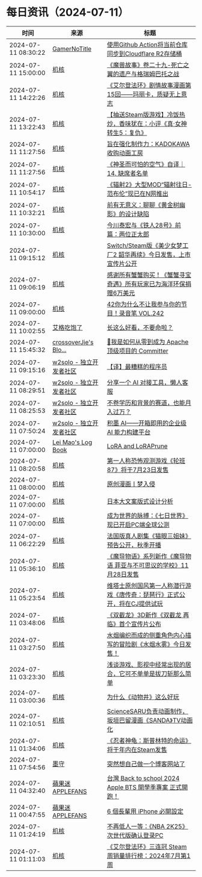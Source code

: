 ﻿# 每日资讯（2024-07-11）

|时间|来源|标题|
|---|---|---|
|2024-07-11 08:30:22|[GamerNoTitle](https://bili33.top/atom.xml)|[使用Github Action将当前仓库同步到Cloudflare R2存储桶](https://bili33.top/posts/Sync-Github-Repo-to-Clouflare-R2-Bucket-with-Action/)|
|2024-07-11 15:00:00|[机核](https://www.gcores.com/rss)|[《魔兽故事》卷二十九-死亡之翼的遗产与格瑞姆巴托之战](https://www.gcores.com/radios/184615)|
|2024-07-11 14:22:26|[机核](https://www.gcores.com/rss)|[《艾尔登法环》剧情故事漫画第15回——玛丽卡，质疑无上意志](https://www.gcores.com/articles/184823)|
|2024-07-11 13:22:43|[机核](https://www.gcores.com/rss)|[【抽送Steam版游戏】冷饭热炒，香味犹在：小评《真·女神转生5：复仇》](https://www.gcores.com/articles/184845)|
|2024-07-11 11:27:56|[机核](https://www.gcores.com/rss)|[旨在强化制作力：KADOKAWA收购动画工房](https://www.gcores.com/articles/184842)|
|2024-07-11 11:27:56|[机核](https://www.gcores.com/rss)|[《神圣而可怕的空气》自译｜14. 缺席者名单](https://www.gcores.com/articles/184841)|
|2024-07-11 10:54:17|[机核](https://www.gcores.com/rss)|[《辐射2》大型MOD“辐射往日-范布伦”现已在N网推出](https://www.gcores.com/articles/184846)|
|2024-07-11 10:32:21|[机核](https://www.gcores.com/rss)|[前有无意义：聊聊《黄金树幽影》的设计缺陷](https://www.gcores.com/articles/184487)|
|2024-07-11 10:30:00|[机核](https://www.gcores.com/rss)|[今川泰宏与《铁人28号》前篇：两位正太郎](https://www.gcores.com/videos/184333)|
|2024-07-11 09:15:12|[机核](https://www.gcores.com/rss)|[Switch/Steam版《美少女梦工厂2 韶华再续》今日发售，上市宣传片公开](https://www.gcores.com/articles/184840)|
|2024-07-11 09:06:19|[机核](https://www.gcores.com/rss)|[感谢所有蟹蟹购买！《蟹蟹寻宝奇遇》所有玩家已为海洋环保捐赠6万美元](https://www.gcores.com/articles/184828)|
|2024-07-11 09:00:00|[机核](https://www.gcores.com/rss)|[42你为什么不让我参与你的节目！录音笔 VOL.242](https://www.gcores.com/radios/184835)|
|2024-07-11 10:02:55|[艾格吃饱了](https://feedpress.me/wx-aigechibaole)|[长这么好看，不要命啦？](http://mp.weixin.qq.com/s?__biz=MjM5NTYxODQyMA%3D%3D&mid=2653456002&idx=1&sn=c2d53fb3faa0241a62f5b72e8895b207)|
|2024-07-11 15:45:32|[crossoverJie's Blo...](https://crossoverjie.top/atom.xml)|[🎉我是如何从零到成为 Apache 顶级项目的 Committer](http://crossoverjie.top/2024/07/11/ob/%F0%9F%8E%89how-to-be-committer/)|
|2024-07-11 09:15:16|[w2solo - 独立开发者社区](https://w2solo.com/topics/feed)|[【译】最糟糕的程序员](https://w2solo.com/topics/4760)|
|2024-07-11 08:29:51|[w2solo - 独立开发者社区](https://w2solo.com/topics/feed)|[分享一个 AI 对接工具，懒人客服](https://w2solo.com/topics/4759)|
|2024-07-11 08:25:53|[w2solo - 独立开发者社区](https://w2solo.com/topics/feed)|[不卷学历和背景的赛道，也能月入过万？](https://w2solo.com/topics/4758)|
|2024-07-11 07:50:24|[w2solo - 独立开发者社区](https://w2solo.com/topics/feed)|[积墨 AI——开箱即用的企业级 AI 能力构建平台](https://w2solo.com/topics/4757)|
|2024-07-11 07:00:00|[Lei Mao's Log Book](https://leimao.github.io/atom.xml)|[LoRA and LoRAPrune](https://leimao.github.io/blog/LoRA-LoRAPrune/)|
|2024-07-11 08:20:58|[机核](https://www.gcores.com/rss)|[第一人称恐怖观测游戏《轮班87》将于7月23日发售](https://www.gcores.com/articles/184833)|
|2024-07-11 08:00:00|[机核](https://www.gcores.com/rss)|[原创漫画丨梦入侵](https://www.gcores.com/articles/184815)|
|2024-07-11 07:00:00|[机核](https://www.gcores.com/rss)|[日本大文案版式设计分析](https://www.gcores.com/articles/184797)|
|2024-07-11 07:00:00|[机核](https://www.gcores.com/rss)|[成为世界的脉搏：《七日世界》现已开启PC端全球公测](https://www.gcores.com/articles/184709)|
|2024-07-11 06:22:29|[机核](https://www.gcores.com/rss)|[法国版真人剧集《猫眼三姐妹》预告公开，秋季开播](https://www.gcores.com/articles/184827)|
|2024-07-11 05:36:10|[机核](https://www.gcores.com/rss)|[《魔导物语》系列新作《魔导物语 菲亚与不可思议的学校》11月28日发售](https://www.gcores.com/articles/184824)|
|2024-07-11 05:23:54|[机核](https://www.gcores.com/rss)|[维塔士原创国风第一人称潜行游戏《唐传奇：琵琶行》正式公开，将在CJ提供试玩](https://www.gcores.com/articles/184825)|
|2024-07-11 03:48:06|[机核](https://www.gcores.com/rss)|[《双截龙》3D新作《双截龙 再临》首个宣传片公布](https://www.gcores.com/articles/184819)|
|2024-07-11 03:27:50|[机核](https://www.gcores.com/rss)|[水烟编织而成的侧重角色内心描写的冒险剧《水烟水雾》今日发售！](https://www.gcores.com/articles/184817)|
|2024-07-11 03:23:30|[机核](https://www.gcores.com/rss)|[浅谈游戏、影视中经常出现的居合，它可不单单是拔刀斩那么简单](https://www.gcores.com/articles/184775)|
|2024-07-11 03:00:36|[机核](https://www.gcores.com/rss)|[为什么《动物井》这么好玩](https://www.gcores.com/articles/184816)|
|2024-07-11 02:10:51|[机核](https://www.gcores.com/rss)|[ScienceSARU负责动画制作，坂垣巴留漫画《SANDA》TV动画化](https://www.gcores.com/articles/184814)|
|2024-07-11 01:34:06|[机核](https://www.gcores.com/rss)|[《忍者神龟：斯普林特的命运》将于年内在Steam发售](https://www.gcores.com/articles/184811)|
|2024-07-11 07:54:56|[墨守](https://moshou.me/?feed=rss2)|[突然想自己做一个博客网站了](https://moshou.me/?p=179)|
|2024-07-11 04:32:40|[蘋果迷 APPLEFANS](https://applefans.today/feed/)|[台灣 Back to school 2024 Apple BTS 開學季專案 正式開跑！](https://applefans.today/2024-07-taiwan-apple-back-to-school/)|
|2024-07-11 00:47:55|[蘋果迷 APPLEFANS](https://applefans.today/feed/)|[6 個長輩用 iPhone 必開設定](https://applefans.today/2024-07-how-to-setup-for-oldman/)|
|2024-07-11 01:24:19|[机核](https://www.gcores.com/rss)|[不再低人一等：《NBA 2K25》次世代版确认登录PC](https://www.gcores.com/articles/184808)|
|2024-07-11 01:11:03|[机核](https://www.gcores.com/rss)|[《艾尔登法环》三连冠 Steam周销量排行榜：2024年7月第1周](https://www.gcores.com/articles/184807)|

